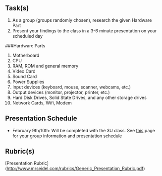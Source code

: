 Task(s)
-------
1. As a group (groups randomly chosen), research the given Hardware Part
2. Present your findings to the class in a 3-6 minute presentation on your scheduled day

###Hardware Parts
1. Motherboard
2. CPU
3. RAM, ROM and general memory
4. Video Card 
5. Sound Card 
6. Power Supplies 
7. Input devices (keyboard, mouse, scanner, webcams, etc.) 
8. Output devices (monitor, projector, printer, etc.) 
9. Hard Disk Drives, Solid State Drives, and any other storage drives 
10. Network Cards, Wifi, Modem 

Presentation Schedule
------------------

- February 9th/10th: Will be completed with the 3U class.  See [this](https://github.com/mrseidel-classes/ICS3U/tree/master/Assignments/02%20-%20Hardware) page for your group information and presentation schedule

Rubric(s)
---------
[Presentation Rubric] (http://www.mrseidel.com/rubrics/Generic_Presentation_Rubric.pdf)
